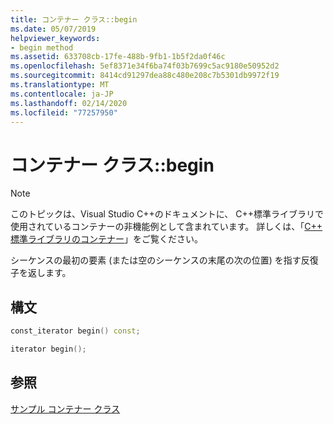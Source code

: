 ```yaml
---
title: コンテナー クラス::begin
ms.date: 05/07/2019
helpviewer_keywords:
- begin method
ms.assetid: 633708cb-17fe-488b-9fb1-1b5f2da0f46c
ms.openlocfilehash: 5ef8371e34f6ba74f03b7699c5ac9180e50952d2
ms.sourcegitcommit: 8414cd91297dea88c480e208c7b5301db9972f19
ms.translationtype: MT
ms.contentlocale: ja-JP
ms.lasthandoff: 02/14/2020
ms.locfileid: "77257950"
---
```

# <a name="container-classbegin"></a>コンテナー クラス::begin

> [!NOTE]
> このトピックは、Visual Studio C++のドキュメントに、 C++標準ライブラリで使用されているコンテナーの非機能例として含まれています。 詳しくは、「[C++ 標準ライブラリのコンテナー](../standard-library/stl-containers.md)」をご覧ください。

シーケンスの最初の要素 (または空のシーケンスの末尾の次の位置) を指す反復子を返します。

## <a name="syntax"></a>構文

```cpp
const_iterator begin() const;

iterator begin();
```

## <a name="see-also"></a>参照

[サンプル コンテナー クラス](../standard-library/sample-container-class.md)
